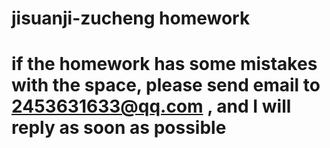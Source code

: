# jisuanji-zucheng homework
# if the homework has some mistakes with the space, please send email to 2453631633@qq.com , and I will reply as soon as possible 

